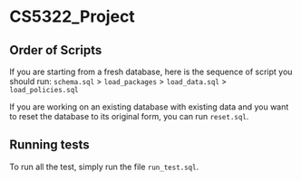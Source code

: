 # CS5322_Project

## Order of Scripts
If you are starting from a fresh database, here is the sequence of script you should run:
`schema.sql` > `load_packages` > `load_data.sql` > `load_policies.sql`

If you are working on an existing database with existing data and you want to reset the database to its original form, you can run `reset.sql`.

## Running tests
To run all the test, simply run the file `run_test.sql`.
